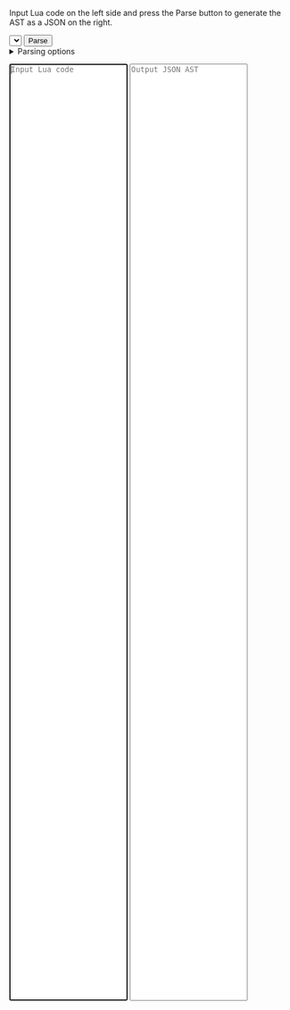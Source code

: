 <script src="../pico8parse.js"></script>

Input Lua code on the left side and press the Parse button to generate the AST as a JSON on the right.

<form class="text-center form-inline">
  <select name="version"></select>
  <button onclick="event.preventDefault();parseInput()" class="btn">Parse</button>
  <details>
    <summary>Parsing options</summary>
    <input type="checkbox" id="ignoreStrictP8FileFormat" name="ignoreStrictP8FileFormat" checked>
    <label for="ignoreStrictP8FileFormat">Ignore P8 file format (eg. header)</label>
    &middot;
    <select id="encodingMode" name="encodingMode">
      <option value="pseudo-latin1">pseudo-latin1</option>
      <option value="x-user-defined">x-user-defined</option>
      <option value="none">none (discard)</option>
    </select>
    <label for="encodingMode">Encoding mode</label>
    &middot;
    <input type="checkbox" id="comments" name="comments" checked>
    <label for="comments">Store comments</label>
    &middot;
    <input type="checkbox" id="scope" name="scope" checked>
    <label for="scope">Store scope</label>
    &middot;
    <input type="checkbox" id="locations" name="locations" checked>
    <label for="locations">Store locations</label>
    &middot;
    <input type="checkbox" id="ranges" name="ranges" checked>
    <label for="ranges">Store ranges</label>
  </details>
</form>

<div class="text-center">
  <textarea name="input" class="editor" spellcheck="false" autocomplete="off" placeholder="Input Lua code" autofocus></textarea>
  <textarea name="output" class="editor" spellcheck="false" autocomplete="off" placeholder="Output JSON AST"></textarea>
</div>

<style>
  .editor {
    min-width: 42%;
    max-width: 42%;
    min-height: 120px;
    height: 42vh;
    font-family: monospace;
    resize: none;
    white-space: pre;
    overflow: auto;
  }
  input[type=checkbox] { margin-bottom: revert; }
  /* colors are shamelessly stolen from VSCode's "Light+" and "Dark+" */
  .comment { color: #008000 }
  .punctuation { color: #000000 }
  .function { color: #795E26 }
  .identifier { color: #001080 }
  .constant { color: #0000FF }
  .keyword { color: #AF00DB }
  .number { color: #098658 }
  .string { color: #A31515 }
  .special { color: #267F99 }
  body.dark .comment { color: #6A9955 }
  body.dark .punctuation { color: #D4D4D4 }
  body.dark .function { color: #DCDCAA }
  body.dark .identifier { color: #9CDCFE }
  body.dark .constant { color: #569CD6 }
  body.dark .keyword { color: #C586C0 }
  body.dark .number { color: #B5CEA8 }
  body.dark .string { color: #CE9178 }
  body.dark .special { color: #4EC9B0 }
</style>

<script src="util/cta.js"></script>

<script>
  var ast = {}
    , err = null
    , parseInput = function(directInput, directOptions) {};

  (function() {
    function _get(name) { return document.getElementsByName(name)[0]; }
    var inputEditor = makeColoredTextarea(_get('input'), _makeLexerPico8)
      , outputEditor = makeColoredTextarea(_get('output'), _makeLexerJSON)
      , version = _get('version')
      , ignoreStrictP8FileFormat = _get('ignoreStrictP8FileFormat')
      , encodingMode = _get('encodingMode')
      , comments = _get('comments')
      , scope = _get('scope')
      , locations = _get('locations')
      , ranges = _get('ranges')
      ;

    var lst = []
      , ver, k;
    for (ver in pico8parse.versionFeatures) lst.push(ver); lst.sort();
    for (k = 0, ver = lst[0]; k < lst.length; ver = lst[++k])
      version.add(new Option(ver, ver));
    version.value = lst[lst.length-1]; //pico8parse.defaultOptions.luaVersion;

    version.addEventListener('change', inputEditor.redraw);
    ignoreStrictP8FileFormat.addEventListener('change', function() {
      var ta = inputEditor.textarea
        , m = ta.value.match(/^.*pico-8 cartridge.*\n(.*\n__lua__.*\n)?/);
      if (ignoreStrictP8FileFormat.checked) {
        if (m) ta.setRangeText("", 0, m[0].length);
      } else {
        if (!m) ta.setRangeText("pico-8 cartridge\n\n__lua__\n", 0, 0);
        else if (m[0].indexOf("__lua__") < 0) ta.setRangeText("\n__lua__\n", m[0].length, m[0].length);
      }
      inputEditor.redraw();
    });

    parseInput = function(directInput, directOptions) {
      var input = directInput || inputEditor.textarea.value
        , options = (Object.assign || _assign)({
              luaVersion: version.value
            , ignoreStrictP8FileFormat: ignoreStrictP8FileFormat.checked
            , encodingMode: encodingMode.value
            , comments: comments.checked
            , scope: scope.checked
            , locations: locations.checked
            , ranges: ranges.checked
          }, directOptions);
      try {
        ast = pico8parse.parse(input, options);
        console.log("ast =");
        console.dir(ast);
        outputEditor.textarea.value = JSON.stringify(ast, null, 2);
        outputEditor.redraw();
        return ast;
      } catch (e) {
        err = e;
        console.log("err =");
        console.dir(err);
        outputEditor.textarea.value = JSON.stringify({ index: e.index, column: e.column, line: e.line, message: e.message }, null, 2);
        outputEditor.redraw();
        return null;
      }
    };

    function _assign(dest) {
      var args = slice.call(arguments, 1)
        , src, prop;

      for (var i = 0, length = args.length; i < length; ++i) {
        src = args[i];
        for (prop in src)
          if (Object.prototype.hasOwnProperty.call(src, prop))
            dest[prop] = src[prop];
      }

      return dest;
    }

    function _makeLexerPico8() {
      var firstLine = true
        , pico8Mode = version.value.startsWith("PICO-8")
        , expectsHeader = !ignoreStrictP8FileFormat.checked;
      return function(stream) {
        if (pico8Mode && firstLine && expectsHeader && stream.next(/^.*pico-8 cartridge.*/)) {
          firstLine = false;
          return 'keyword';
        }
        stream.skip(/^\s*/);
        if (stream.next(/^(0[bx])?[0-9]+(.[0-9]*)?/)) return 'number';
        if (stream.next(/^(0[bx])?.[0-9]+/)) return 'number';
        if (stream.next(/^(['"])(?:\\\1|.)*?\1/)) return 'string';
        if (stream.next(/^\[(=*)\[(.|\n)*?]\1]/)) return 'string';
        if (stream.next(/^--\[\[(.|\n)*?]]/)) return 'comment';
        if (stream.next(/^--.*/)) return 'comment';
        if (pico8Mode && stream.next(/^\/\/.*/)) return 'comment';
        if (!pico8Mode && stream.next(/^--\[(=*)\[(.|\n)*?]\1]/)) return 'comment';
        if (stream.next(/^\b(and|or|not)\b/)) return 'operator';
        if (stream.next(/^\b(false|nil|true|\.\.\.)\b/)) return 'constant';
        if (stream.next(/^\b(break|do|else|elseif|end|for|function|goto|if|in|local|repeat|return|then|until|while)\b/)) return 'keyword';
        if (stream.next(/^\b(_draw|_init|_update|_update60|abs|add|all|assert|atan2|band|bnot|bor|btn|btnp|bxor|camera|cartdata|cd|ceil|chr|circ|circfill|clip|cls|cocreate|color|coresume|cos|costatus|count|cstore|cursor|del|deli|dget|dir|dset|exit|export|extcmd|fget|fillp|flip|flr|folder|foreach|fset|getmetatable|help|holdframe|import|info|install_demos|install_games|keyconfig|line|load|ls|map|mapdraw|max|memcpy|memset|menuitem|mget|mid|min|mkdir|mset|music|ord|oval|ovalfill|pack|pairs|pal|palt|peek|pget|poke|print|printh|pset|rawequal|rawget|rawlen|rawset|reboot|rect|rectfill|reload|resume|rnd|run|save|select|setmetatable|sfx|sget|sgn|shl|shr|shutdown|sin|split|splore|spr|sqrt|srand|sset|sspr|stat|stop|sub|time|tline|tonum|tostr|trace|type|unpack|yield)\b/)) return 'special';
        if (stream.next("?")) return 'special';
        if (pico8Mode && stream.next(/^__(lua|gfx|gff|label|map|sfx|music)__/)) return 'keyword';
        if (stream.next(/^[A-Z_a-z][0-9A-Z_a-z]*/)) return stream.peek(/^\s*\(/) ? 'function' : 'identifier';
        if (stream.next(/^[-+*/\\^|&#~=:.;,@$%<>()[\]{}]/)) return 'punctuation';
        //if (stream.skip(/^./)) return true;
      };
    }

    function _makeLexerJSON() {
      var shouldBeValue = true
        , isWithinObject = [];
      return function(stream) {
        stream.skip(/^\s*/);
        if (stream.next("[")) {
          isWithinObject.push(false);
          return 'punctuation';
        }
        if (stream.next("]")) {
          isWithinObject.pop();
          return 'punctuation';
        }
        if (stream.next("{")) {
          isWithinObject.push(true);
          shouldBeValue = false;
          return 'punctuation';
        }
        if (stream.next("}")) {
          isWithinObject.pop();
          return 'punctuation';
        }
        if (stream.next(",")) {
          shouldBeValue = !isWithinObject[isWithinObject.length-1];
          return 'punctuation';
        }
        if (stream.next(":")) {
          shouldBeValue = true;
          return 'punctuation';
        }
        if (stream.next(/^(true|false|null)/)) return 'constant';
        if (stream.next(/^-?[0-9]+/)) return 'number';
        if (stream.next(/^"(?:\\"|.)*?"/)) return shouldBeValue ? 'string' : 'identifier';
      };
    }
  })();
</script>
